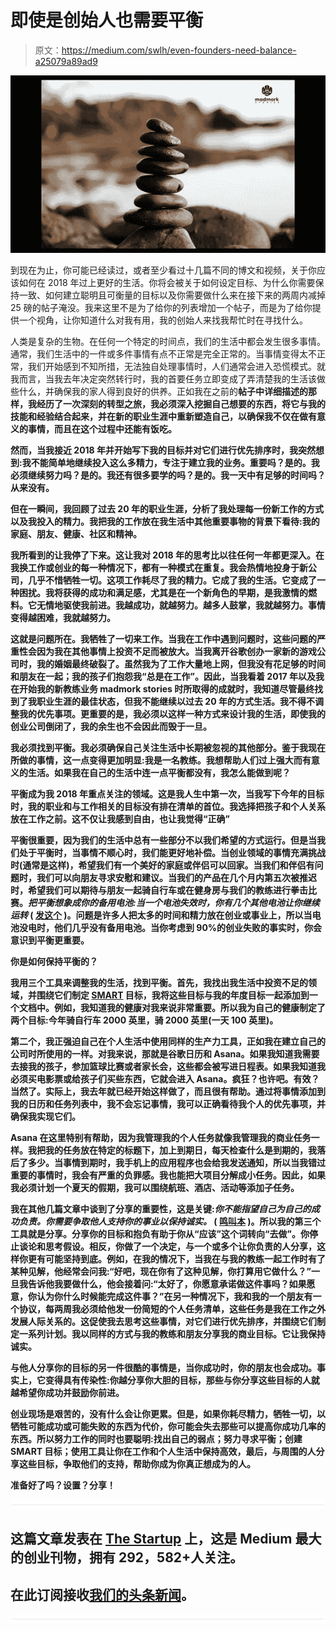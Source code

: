 # 即使是创始人也需要平衡

> 原文：<https://medium.com/swlh/even-founders-need-balance-a25079a89ad9>

![](img/093c2d328d519c6fdb1700f5e858e2de.png)

到现在为止，你可能已经读过，或者至少看过十几篇不同的博文和视频，关于你应该如何在 2018 年过上更好的生活。你将会被关于如何设定目标、为什么你需要保持一致、如何建立聪明且可衡量的目标以及你需要做什么来在接下来的两周内减掉 25 磅的帖子淹没。我来这里不是为了给你的列表增加一个帖子，而是为了给你提供一个视角，让你知道什么对我有用，我的创始人来找我帮忙时在寻找什么。

人类是复杂的生物。在任何一个特定的时间点，我们的生活中都会发生很多事情。通常，我们生活中的一件或多件事情有点不正常是完全正常的。当事情变得太不正常，我们开始感到不知所措，无法独自处理事情时，人们通常会进入恐慌模式。就我而言，当我去年决定突然转行时，我的首要任务立即变成了弄清楚我的生活该做些什么，并确保我的家人得到良好的供养。正如我在之前的[](https://www.madmork.com/single-post/2017/12/09/Phoenix-Rising-How-Im-Reinventing-Myself)**帖子中详细描述的那样，我经历了一次深刻的转型之旅，我必须深入挖掘自己想要的东西，将它与我的技能和经验结合起来，并在新的职业生涯中重新塑造自己，以确保我不仅在做有意义的事情，而且在这个过程中还能有饭吃。**

**然而，当我接近 2018 年并开始写下我的目标并对它们进行优先排序时，我突然想到:我不能简单地继续投入这么多精力，专注于建立我的业务。重要吗？是的。我必须继续努力吗？是的。我还有很多要学的吗？是的。我一天中有足够的时间吗？从来没有。**

**但在一瞬间，我回顾了过去 20 年的职业生涯，分析了我处理每一份新工作的方式以及我投入的精力。我把我的工作放在我生活中其他重要事物的背景下看待:我的家庭、朋友、健康、社区和精神。**

**我所看到的让我停了下来。这让我对 2018 年的思考比以往任何一年都更深入。在我换工作或创业的每一种情况下，都有一种模式在重复。我会热情地投身于新公司，几乎不惜牺牲一切。这项工作耗尽了我的精力。它成了我的生活。它变成了一种困扰。我将获得的成功和满足感，尤其是在一个新角色的早期，是我激情的燃料。它无情地驱使我前进。我越成功，就越努力。越多人鼓掌，我就越努力。事情变得越困难，我就越努力。**

**这就是问题所在。我牺牲了一切来工作。当我在工作中遇到问题时，这些问题的严重性会因为我在其他事情上投资不足而被放大。当我离开谷歌创办一家新的游戏公司时，我的婚姻最终破裂了。虽然我为了工作大量地上网，但我没有花足够的时间和朋友在一起；我的孩子们抱怨我“总是在工作”。因此，当我看着 2017 年以及我在开始我的新教练业务 madmork stories 时所取得的成就时，我知道尽管最终找到了我职业生涯的最佳状态，但我不能继续以过去 20 年的方式生活。我不得不调整我的优先事项。更重要的是，我必须以这样一种方式来设计我的生活，即使我的创业公司倒闭了，我的余生也不会因此而毁于一旦。**

**我必须找到平衡。我必须确保自己关注生活中长期被忽视的其他部分。鉴于我现在所做的事情，这一点变得更加明显:我是一名教练。我想帮助人们过上强大而有意义的生活。如果我在自己的生活中连一点平衡都没有，我怎么能做到呢？**

**平衡成为我 2018 年重点关注的领域。这是我人生中第一次，当我写下今年的目标时，我的职业和与工作相关的目标没有排在清单的首位。我选择把孩子和个人关系放在工作之前。这不仅让我感到自由，也让我觉得“正确”**

**平衡很重要，因为我们的生活中总有一些部分不以我们希望的方式运行。但是当我们处于平衡时，当事情不顺心时，我们能更好地补偿。当创业领域的事情充满挑战时(通常是这样)，希望我们有一个美好的家庭或伴侣可以回家。当我们和伴侣有问题时，我们可以向朋友寻求安慰和建议。当我们的产品在几个月内第五次被推迟时，希望我们可以期待与朋友一起骑自行车或在健身房与我们的教练进行拳击比赛。*把平衡想象成你的备用电池:当一个电池失效时，你有几个其他电池让你继续运转* ( [**发这个**](https://ctt.ec/0P6gE) )。问题是许多人把太多的时间和精力放在创业或事业上，所以当电池没电时，他们几乎没有备用电池。当你考虑到 90%的创业失败的事实时，你会意识到平衡更重要。**

**你是如何保持平衡的？**

**我用三个工具来调整我的生活，找到平衡。**首先，我找出我生活中投资不足的领域，并围绕它们制定 [SMART](http://hrweb.mit.edu/performance-development/goal-setting-developmental-planning/smart-goals) 目标，我将这些目标与我的年度目标一起添加到一个文档中。例如，我知道我的健康对我来说非常重要。所以我为自己的健康制定了两个目标:今年骑自行车 2000 英里，骑 2000 英里(一天 100 英里)。****

******第二个**，我正强迫自己在个人生活中使用同样的生产力工具，正如我在建立自己的公司时所使用的一样。对我来说，那就是谷歌日历和 Asana。如果我知道我需要去接我的孩子，参加篮球比赛或者家长会，这些都会被写进日程表。如果我知道我必须买电影票或给孩子们买些东西，它就会进入 Asana。疯狂？也许吧。有效？当然了。实际上，我去年就已经开始这样做了，而且很有帮助。通过将事情添加到我的日历和任务列表中，我不会忘记事情，我可以正确看待我个人的优先事项，并确保我实现它们。****

****Asana 在这里特别有帮助，因为我管理我的个人任务就像我管理我的商业任务一样。我把我的任务放在特定的标题下，加上到期日，每天检查什么是到期的，我落后了多少。当事情到期时，我手机上的应用程序也会给我发送通知，所以当我错过重要的事情时，我会有严重的负罪感。我也能把大项目分解成小任务。因此，如果我必须计划一个夏天的假期，我可以围绕航班、酒店、活动等添加子任务。****

****我在其他几篇文章中谈到了分享的重要性，这是关键:*你不能指望自己为自己的成功负责。你需要争取他人支持你的事业以保持诚实。* ( [**鸣叫本**](https://ctt.ec/9Fdt8) )。所以我的**第三个工具**就是分享。分享你的目标和抱负有助于你从“应该”这个词转向“去做”。你停止谈论和思考假设。相反，你做了一个决定，与一个或多个让你负责的人分享，这样你更有可能坚持到底。例如，在我的情况下，当我在与我的教练一起工作时有了某种见解，他经常会问我:“好吧，现在你有了这种见解，你打算用它做什么？”一旦我告诉他我要做什么，他会接着问:“太好了，你愿意承诺做这件事吗？如果愿意，你认为你什么时候能完成这件事？”在另一种情况下，我和我的一个朋友有一个协议，每两周我必须给他发一份简短的个人任务清单，这些任务是我在工作之外发展人际关系的。这促使我去思考这些事情，对它们进行优先排序，并围绕它们制定一系列计划。我以同样的方式与我的教练和朋友分享我的商业目标。它让我保持诚实。****

****与他人分享你的目标的另一件很酷的事情是，当你成功时，你的朋友也会成功。事实上，它变得具有传染性:你越分享你大胆的目标，那些与你分享这些目标的人就越希望你成功并鼓励你前进。****

****创业现场是艰苦的，没有什么会让你更累。但是，如果你耗尽精力，牺牲一切，以牺牲可能成功或可能失败的东西为代价，你可能会失去那些可以提高你成功几率的东西。所以努力工作的同时也要聪明:找出自己的弱点；努力寻求平衡；创建 SMART 目标；使用工具让你在工作和个人生活中保持高效，最后，与周围的人分享这些目标，争取他们的支持，帮助你成为你真正想成为的人。****

****准备好了吗？设置？分享！****

****![](img/731acf26f5d44fdc58d99a6388fe935d.png)****

## ****这篇文章发表在 [The Startup](https://medium.com/swlh) 上，这是 Medium 最大的创业刊物，拥有 292，582+人关注。****

## ****在此订阅接收[我们的头条新闻](http://growthsupply.com/the-startup-newsletter/)。****

****![](img/731acf26f5d44fdc58d99a6388fe935d.png)****